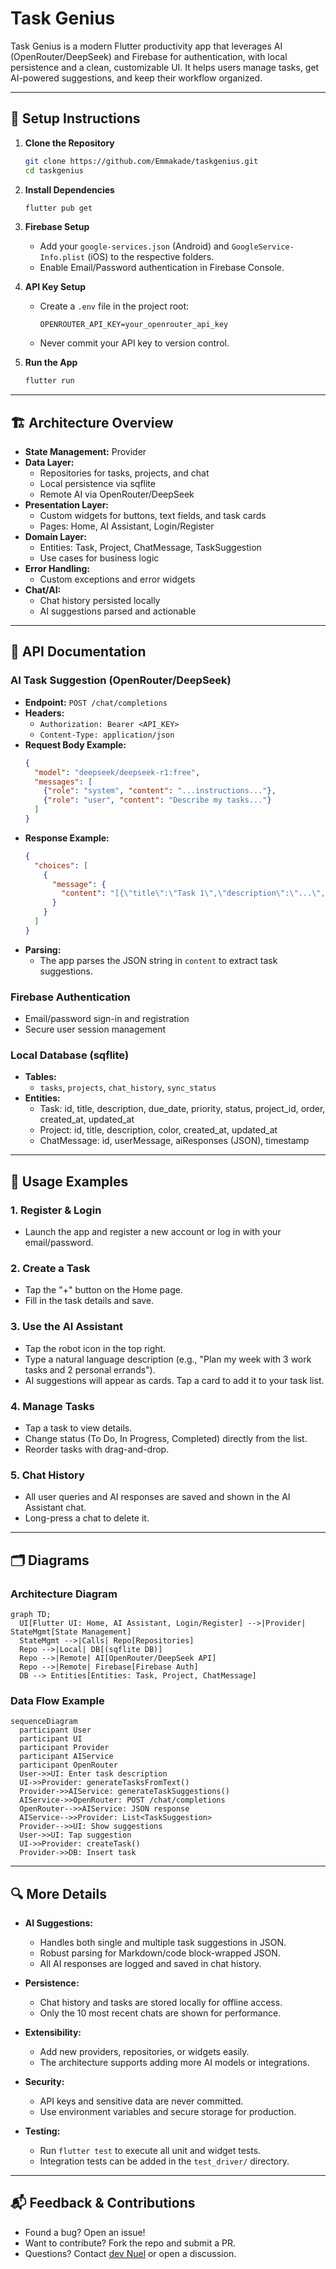 # Task Genius

Task Genius is a modern Flutter productivity app that leverages AI (OpenRouter/DeepSeek) and Firebase for authentication, with local persistence and a clean, customizable UI. It helps users manage tasks, get AI-powered suggestions, and keep their workflow organized.

---

## 🚀 Setup Instructions

1. **Clone the Repository**
   ```sh
   git clone https://github.com/Emmakade/taskgenius.git
   cd taskgenius
   ```

2. **Install Dependencies**
   ```sh
   flutter pub get
   ```

3. **Firebase Setup**
   - Add your `google-services.json` (Android) and `GoogleService-Info.plist` (iOS) to the respective folders.
   - Enable Email/Password authentication in Firebase Console.

4. **API Key Setup**
   - Create a `.env` file in the project root:
     ```env
     OPENROUTER_API_KEY=your_openrouter_api_key
     ```
   - Never commit your API key to version control.

5. **Run the App**
   ```sh
   flutter run
   ```

---

## 🏗️ Architecture Overview

- **State Management:** Provider
- **Data Layer:**
  - Repositories for tasks, projects, and chat
  - Local persistence via sqflite
  - Remote AI via OpenRouter/DeepSeek
- **Presentation Layer:**
  - Custom widgets for buttons, text fields, and task cards
  - Pages: Home, AI Assistant, Login/Register
- **Domain Layer:**
  - Entities: Task, Project, ChatMessage, TaskSuggestion
  - Use cases for business logic
- **Error Handling:**
  - Custom exceptions and error widgets
- **Chat/AI:**
  - Chat history persisted locally
  - AI suggestions parsed and actionable

---

## 📖 API Documentation

### AI Task Suggestion (OpenRouter/DeepSeek)
- **Endpoint:** `POST /chat/completions`
- **Headers:**
  - `Authorization: Bearer <API_KEY>`
  - `Content-Type: application/json`
- **Request Body Example:**
  ```json
  {
    "model": "deepseek/deepseek-r1:free",
    "messages": [
      {"role": "system", "content": "...instructions..."},
      {"role": "user", "content": "Describe my tasks..."}
    ]
  }
  ```
- **Response Example:**
  ```json
  {
    "choices": [
      {
        "message": {
          "content": "[{\"title\":\"Task 1\",\"description\":\"...\",\"priority\":\"high\",\"due_date\":\"2025-07-04\"}]"
        }
      }
    ]
  }
  ```
- **Parsing:**
  - The app parses the JSON string in `content` to extract task suggestions.

### Firebase Authentication
- Email/password sign-in and registration
- Secure user session management

### Local Database (sqflite)
- **Tables:**
  - `tasks`, `projects`, `chat_history`, `sync_status`
- **Entities:**
  - Task: id, title, description, due_date, priority, status, project_id, order, created_at, updated_at
  - Project: id, title, description, color, created_at, updated_at
  - ChatMessage: id, userMessage, aiResponses (JSON), timestamp

---

## 📱 Usage Examples

### 1. Register & Login
- Launch the app and register a new account or log in with your email/password.

### 2. Create a Task
- Tap the "+" button on the Home page.
- Fill in the task details and save.

### 3. Use the AI Assistant
- Tap the robot icon in the top right.
- Type a natural language description (e.g., "Plan my week with 3 work tasks and 2 personal errands").
- AI suggestions will appear as cards. Tap a card to add it to your task list.

### 4. Manage Tasks
- Tap a task to view details.
- Change status (To Do, In Progress, Completed) directly from the list.
- Reorder tasks with drag-and-drop.

### 5. Chat History
- All user queries and AI responses are saved and shown in the AI Assistant chat.
- Long-press a chat to delete it.

---

## 🗂️ Diagrams

### Architecture Diagram

```mermaid
graph TD;
  UI[Flutter UI: Home, AI Assistant, Login/Register] -->|Provider| StateMgmt[State Management]
  StateMgmt -->|Calls| Repo[Repositories]
  Repo -->|Local| DB[(sqflite DB)]
  Repo -->|Remote| AI[OpenRouter/DeepSeek API]
  Repo -->|Remote| Firebase[Firebase Auth]
  DB --> Entities[Entities: Task, Project, ChatMessage]
```

### Data Flow Example

```mermaid
sequenceDiagram
  participant User
  participant UI
  participant Provider
  participant AIService
  participant OpenRouter
  User->>UI: Enter task description
  UI->>Provider: generateTasksFromText()
  Provider->>AIService: generateTaskSuggestions()
  AIService->>OpenRouter: POST /chat/completions
  OpenRouter-->>AIService: JSON response
  AIService-->>Provider: List<TaskSuggestion>
  Provider-->>UI: Show suggestions
  User->>UI: Tap suggestion
  UI->>Provider: createTask()
  Provider->>DB: Insert task
```

---

## 🔍 More Details

- **AI Suggestions:**
  - Handles both single and multiple task suggestions in JSON.
  - Robust parsing for Markdown/code block-wrapped JSON.
  - All AI responses are logged and saved in chat history.

- **Persistence:**
  - Chat history and tasks are stored locally for offline access.
  - Only the 10 most recent chats are shown for performance.

- **Extensibility:**
  - Add new providers, repositories, or widgets easily.
  - The architecture supports adding more AI models or integrations.

- **Security:**
  - API keys and sensitive data are never committed.
  - Use environment variables and secure storage for production.

- **Testing:**
  - Run `flutter test` to execute all unit and widget tests.
  - Integration tests can be added in the `test_driver/` directory.

---

## 📬 Feedback & Contributions

- Found a bug? Open an issue!
- Want to contribute? Fork the repo and submit a PR.
- Questions? Contact [dev Nuel](https://facebook.com/ogladeekay) or open a discussion.

